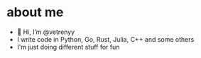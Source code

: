 # about me
- 👋 Hi, I’m @vetrenyy
- I write code in Python, Go, Rust, Julia, C++ and some others
- I'm just doing different stuff for fun
